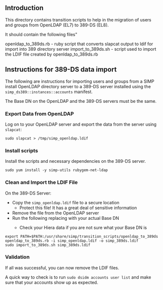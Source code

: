 ##  Introduction

This directory contains transition scripts to help in the migration of users and
groups from OpenLDAP (EL7) to 389-DS (EL8).

It should contain the following files"

openldap_to_389ds.rb - ruby script that converts slapcat output to ldif for import into
                       389 directory server
import_to_389ds.sh   - script used to import the LDIF file created by openldap_to_389ds.rb

## Instructions for 389-DS data import

The following are instructions for importing users and groups from
a SIMP install OpenLDAP directory server to a 389-DS server installed
using the `simp_ds389::instances::accounts` manifest.

The Base DN on the OpenLDAP  and the 389-DS servers must be the same.

### Export Data from OpenLDAP

Log on to your OpenLDAP server and export the data from the server using `slapcat`:

```
sudo slapcat > /tmp/simp_openldap.ldif
```

### Install scripts

Install the scripts and necessary dependencies on the 389-DS server.

```
sudo yum install -y simp-utils rubygem-net-ldap
```

### Clean and Import the LDIF File

On the 389-DS Server:

  * Copy the `simp_openldap.ldif` file to a secure location
    * Protect this file! It has a great deal of sensitive information
  * Remove the file from the OpenLDAP server
  * Run the following replacing <your basedn> with your actual Base DN
    * Check your Hiera data if you are not sure what your Base DN is

```
export PATH=$PATH:/usr/share/simp/transition_scripts/openldap_to_389ds
openldap_to_389ds.rb -i simp_openldap.ldif -o simp_389ds.ldif
sudo import_to_389ds.sh simp_389ds.ldif
```

### Validation

If all was successful, you can now remove the LDIF files.

A quick way to check is to run `sudo dsidm accounts user list` and make sure
that your accounts show up as expected.
